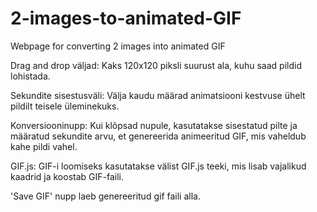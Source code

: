 # 2-images-to-animated-GIF
Webpage for converting 2 images into animated GIF

Drag and drop väljad: Kaks 120x120 piksli suurust ala, kuhu saad pildid lohistada.

Sekundite sisestusväli: Välja kaudu määrad animatsiooni kestvuse ühelt pildilt teisele üleminekuks.

Konversiooninupp: Kui klõpsad nupule, kasutatakse sisestatud pilte ja määratud sekundite arvu, et genereerida animeeritud GIF, mis vaheldub kahe pildi vahel.

GIF.js: GIF-i loomiseks kasutatakse välist GIF.js teeki, mis lisab vajalikud kaadrid ja koostab GIF-faili.

'Save GIF' nupp laeb genereeritud gif faili alla.
